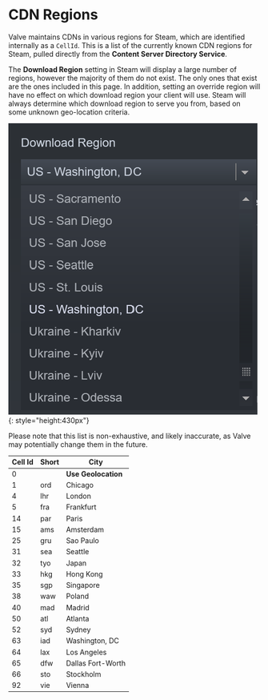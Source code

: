# CDN Regions

Valve maintains CDNs in various regions for Steam, which are identified internally as a `CellId`.  This is a list of the currently known CDN regions for Steam, pulled directly from the **Content Server Directory Service**.

The **Download Region** setting in Steam will display a large number of regions, however the majority of them do not exist.  The only ones that exist are the ones included in this page.  In addition, setting an override region will have no effect on which download region your client will use.  Steam will always determine which download region to serve you from, based on some unknown geo-location criteria.

![docker no command](images/download-region-settings.png){: style="height:430px"}

Please note that this list is non-exhaustive, and likely inaccurate, as Valve may potentially change them in the future.

| Cell Id | Short | City              |
|---------|-------|-------------------|
| 0       |       | **Use Geolocation**           |
| 1       | ord   | Chicago           |
| 4       | lhr   | London            |
| 5       | fra   | Frankfurt         |
| 14      | par   | Paris             |
| 15      | ams   | Amsterdam         |
| 25      | gru   | Sao Paulo         |
| 31      | sea   | Seattle           |
| 32      | tyo   | Japan             |
| 33      | hkg   | Hong Kong         |
| 35      | sgp   | Singapore         |
| 38      | waw   | Poland            |
| 40      | mad   | Madrid            |
| 50      | atl   | Atlanta           |
| 52      | syd   | Sydney            |
| 63      | iad   | Washington, DC    |
| 64      | lax   | Los Angeles       |
| 65      | dfw   | Dallas Fort-Worth |
| 66      | sto   | Stockholm         |
| 92      | vie   | Vienna            |
